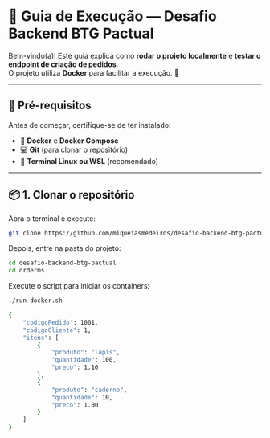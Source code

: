 # 🚀 Guia de Execução — Desafio Backend BTG Pactual

Bem-vindo(a)! Este guia explica como **rodar o projeto localmente** e **testar o endpoint de criação de pedidos**.  
O projeto utiliza **Docker** para facilitar a execução. 🐳

---

## 🧩 Pré-requisitos

Antes de começar, certifique-se de ter instalado:

- 🐋 **Docker** e **Docker Compose**
- 💻 **Git** (para clonar o repositório)
- 🔧 **Terminal Linux ou WSL** (recomendado)

---

## 📦 1. Clonar o repositório

Abra o terminal e execute:

```bash
git clone https://github.com/miqueiasmedeiros/desafio-backend-btg-pactual.git
```
Depois, entre na pasta do projeto:

```bash
cd desafio-backend-btg-pactual
cd orderms
```

Execute o script para iniciar os containers:

```sh
./run-docker.sh
```
```bash
{
    "codigoPedido": 1001,
    "codigoCliente": 1,
    "itens": [
        {
            "produto": "lápis",
            "quantidade": 100,
            "preco": 1.10
        },
        {
            "produto": "caderno",
            "quantidade": 10,
            "preco": 1.00
        }
    ]
}
```